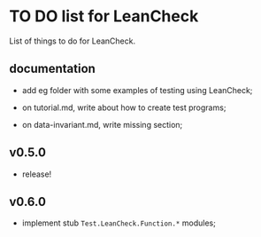 TO DO list for LeanCheck
========================

List of things to do for LeanCheck.


documentation
-------------

* add eg folder with some examples of testing using LeanCheck;

* on tutorial.md, write about how to create test programs;

* on data-invariant.md, write missing section;


v0.5.0
------

* release!


v0.6.0
------

* implement stub `Test.LeanCheck.Function.*` modules;
